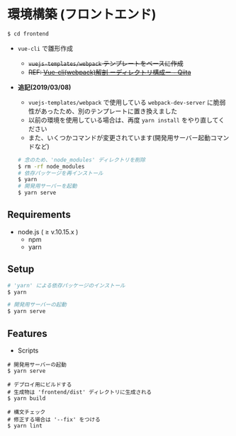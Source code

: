 # 環境構築 (フロントエンド)

```sh
$ cd frontend
```

- `vue-cli` で雛形作成
  - ~~`vuejs-templates/webpack` テンプレートをベースに作成~~
  - ~~REF: [Vue-cli(webpack)解剖 ーディレクトリ構成ー - Qiita](https://qiita.com/h_plum/items/86b8a6a86ac0fea8a4d1)~~

- **追記(2019/03/08)**
  - `vuejs-templates/webpack` で使用している `webpack-dev-server` に脆弱性があったため、別のテンプレートに置き換えました
  - 以前の環境を使用している場合は、再度 `yarn install` をやり直してください
  - また、いくつかコマンドが変更されています(開発用サーバー起動コマンドなど)
  ```sh
  # 念のため、'node_modules' ディレクトリを削除
  $ rm -rf node_modules
  # 依存パッケージを再インストール
  $ yarn
  # 開発用サーバーを起動
  $ yarn serve
  ```

## Requirements

- node.js ( ≥ v.10.15.x )
  - npm
  - yarn


## Setup

```sh
# 'yarn' による依存パッケージのインストール
$ yarn

# 開発用サーバーの起動
$ yarn serve
```

## Features

- Scripts
```
# 開発用サーバーの起動
$ yarn serve

# デプロイ用にビルドする
# 生成物は 'frontend/dist' ディレクトリに生成される
$ yarn build

# 構文チェック
# 修正する場合は '--fix' をつける
$ yarn lint
```
